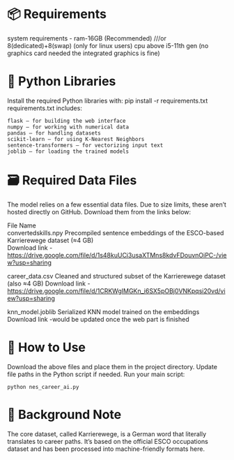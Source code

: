 # 📦 Requirements

system requirements -
    ram-16GB (Recommended) ///or 8(dedicated)+8(swap) (only for linux users)
    cpu above i5-11th gen (no graphics card needed the integrated graphics is fine)

# 🐍 Python Libraries

Install the required Python libraries with:
pip install -r requirements.txt
requirements.txt includes:

    flask – for building the web interface
    numpy – for working with numerical data
    pandas – for handling datasets
    scikit-learn – for using K-Nearest Neighbors
    sentence-transformers – for vectorizing input text
    joblib – for loading the trained models

# 🗃️ Required Data Files

The model relies on a few essential data files. Due to size limits, these aren’t hosted directly on GitHub. Download them from the links below:

File Name	
convertedskills.npy	Precompiled sentence embeddings of the ESCO-based Karrierewege dataset (≈4 GB)	
Download link - https://drive.google.com/file/d/1s48kuUCi3usaXTMns8kdvFDouvnOiPC-/view?usp=sharing

career_data.csv	Cleaned and structured subset of the Karrierewege dataset	(also ≈4 GB)
Download link - https://drive.google.com/file/d/1CRKWgIMGKn_i6SX5pOBj0VNKpqsi20vd/view?usp=sharing

knn_model.joblib Serialized KNN model trained on the embeddings	
Download link -would be updated once the web part is finished


# 🧪 How to Use

Download the above files and place them in the project directory.
Update file paths in the Python script if needed.
Run your main script:

    python nes_career_ai.py


# 🧠 Background Note

The core dataset, called Karrierewege, is a German word that literally translates to career paths. It’s based on the official ESCO occupations dataset and has been processed into machine-friendly formats here.

